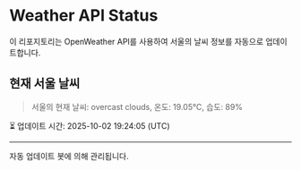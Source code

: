 
# Weather API Status

이 리포지토리는 OpenWeather API를 사용하여 서울의 날씨 정보를 자동으로 업데이트합니다.

## 현재 서울 날씨
> 서울의 현재 날씨: overcast clouds, 온도: 19.05°C, 습도: 89%

⏳ 업데이트 시간: 2025-10-02 19:24:05 (UTC)

---
자동 업데이트 봇에 의해 관리됩니다.
